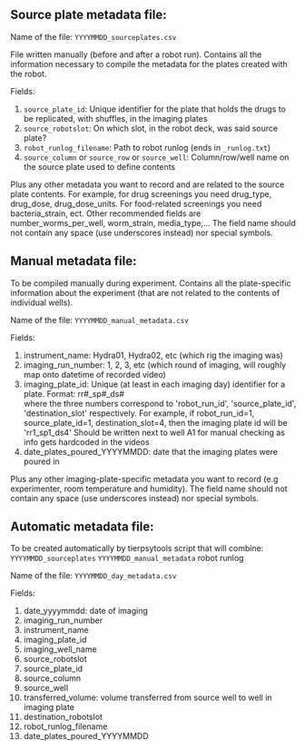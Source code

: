 ## Source plate metadata file:

Name of the file:
    `YYYYMMDD_sourceplates.csv`

File written manually (before and after a robot run). Contains all the information necessary to compile the metadata for the plates created with the robot.

Fields:

1. `source_plate_id`:
    Unique identifier for the plate that holds the drugs to be replicated,
    with shuffles, in the imaging plates
2. `source_robotslot`:
    On which slot, in the robot deck, was said source plate?
3. `robot_runlog_filename`:
    Path to robot runlog (ends in `_runlog.txt`)
4. `source_column` or `source_row` or `source_well`:
    Column/row/well name on the source plate used to define contents

Plus any other metadata you want to record and are related to the source plate contents. 
For example, for drug screenings you need drug_type, drug_dose, drug_dose_units. For food-related screenings you need bacteria_strain, ect.
Other recommended fields are number_worms_per_well, worm_strain, media_type,...
The field name should not contain any space (use underscores instead) nor special symbols.

## Manual metadata file:
To be compiled manually during experiment. Contains all the plate-specific information about the experiment (that are not related to the contents of individual wells).

Name of the file:
    `YYYYMMDD_manual_metadata.csv`

Fields:
1. instrument_name:
    Hydra01, Hydra02, etc (which rig the imaging was)
2. imaging_run_number:
    1, 2, 3, etc (which round of imaging, will roughly map onto datetime of recorded video)
3. imaging_plate_id:
    Unique (at least in each imaging day) identifier for a plate.
    Format: rr#_sp#_ds#  
        where the three numbers correspond to 'robot_run_id', 'source_plate_id', 'destination_slot' respectively. For example, if robot_run_id=1, source_plate_id=1, destination_slot=4, then the imaging plate id will be 'rr1_sp1_ds4'
    Should be written next to well A1 for manual checking as info gets hardcoded in the videos
4. date_plates_poured_YYYYMMDD:
    date that the imaging plates were poured in 

Plus any other imaging-plate-specific metadata you want to record (e.g experimenter, room temperature and humidity).
The field name should not contain any space (use underscores instead) nor special symbols.


## Automatic metadata file:

To be created automatically by tierpsytools script that will combine:
    `YYYYMMDD_sourceplates`
    `YYYYMMDD_manual_metadata`
    robot runlog

Name of the file:
    `YYYYMMDD_day_metadata.csv`

Fields:
1. date_yyyymmdd:
    date of imaging
2. imaging_run_number
3. instrument_name
4. imaging_plate_id
5. imaging_well_name
6. source_robotslot
7. source_plate_id
8. source_column
9. source_well
10. transferred_volume:
    volume transferred from source well to well in imaging plate
11. destination_robotslot
12. robot_runlog_filename
13. date_plates_poured_YYYYMMDD
